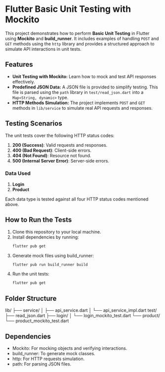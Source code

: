 # Flutter Basic Unit Testing with Mockito

This project demonstrates how to perform **Basic Unit Testing** in Flutter using **Mockito** and **build_runner**. It includes examples of handling `POST` and `GET` methods using the `http` library and provides a structured approach to simulate API interactions in unit tests. 

## Features
- **Unit Testing with Mockito:** Learn how to mock and test API responses effectively.
- **Predefined JSON Data:** A JSON file is provided to simplify testing. This file is parsed using the `path` library in `test/read_json.dart` into a `Map<String, dynamic>` type.
- **HTTP Methods Simulation:** The project implements `POST` and `GET` methods in `lib/service` to simulate real API requests and responses.

## Testing Scenarios
The unit tests cover the following HTTP status codes:
1. **200 (Success)**: Valid requests and responses.
2. **400 (Bad Request)**: Client-side errors.
3. **404 (Not Found)**: Resource not found.
4. **500 (Internal Server Error)**: Server-side errors.

### Data Used
1. **Login**
2. **Product**

Each data type is tested against all four HTTP status codes mentioned above.

## How to Run the Tests
1. Clone this repository to your local machine.
2. Install dependencies by running:
   ```bash
   flutter pub get
   ```
3. Generate mock files using build_runner:
   ```bash
   flutter pub run build_runner build
   ```
4. Run the unit tests:
   ```bash
   flutter pub get
   ```

## Folder Structure
lib/ 
├── service/ 
│ ├── api_service.dart 
│ └── api_service_impl.dart 
test/ 
├── read_json.dart 
├── login/ 
│ └── login_mockito_test.dart 
└── product/ 
└── product_mockito_test.dart

## Dependencies
- Mockito: For mocking objects and verifying interactions.
- build_runner: To generate mock classes.
- http: For HTTP requests simulation.
- path: For parsing JSON files.
